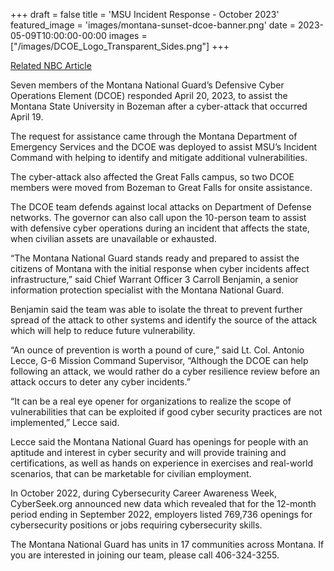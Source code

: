 +++
draft = false
title = 'MSU Incident Response - October 2023'
featured_image = 'images/montana-sunset-dcoe-banner.png'
date = 2023-05-09T10:00:00-00:00
images = ["/images/DCOE_Logo_Transparent_Sides.png"]
+++

[Related NBC Article](https://nbcmontana.com/news/local/montana-national-guard-responds-to-cyber-attack-at-msu)

Seven members of the Montana National Guard’s Defensive Cyber Operations Element (DCOE) responded April 20, 2023, to assist the Montana State University in Bozeman after a cyber-attack that occurred April 19.

The request for assistance came through the Montana Department of Emergency Services and the DCOE was deployed to assist MSU’s Incident Command with helping to identify and mitigate additional vulnerabilities.

The cyber-attack also affected the Great Falls campus, so two DCOE members were moved from Bozeman to Great Falls for onsite assistance.

The DCOE team defends against local attacks on Department of Defense networks. The governor can also call upon the 10-person team to assist with defensive cyber operations during an incident that affects the state, when civilian assets are unavailable or exhausted.

“The Montana National Guard stands ready and prepared to assist the citizens of Montana with the initial response when cyber incidents affect infrastructure,” said Chief Warrant Officer 3 Carroll Benjamin, a senior information protection specialist with the Montana National Guard.

Benjamin said the team was able to isolate the threat to prevent further spread of the attack to other systems and identify the source of the attack which will help to reduce future vulnerability.

“An ounce of prevention is worth a pound of cure,” said Lt. Col. Antonio Lecce, G-6 Mission Command Supervisor, “Although the DCOE can help following an attack, we would rather do a cyber resilience review before an attack occurs to deter any cyber incidents.”

“It can be a real eye opener for organizations to realize the scope of vulnerabilities that can be exploited if good cyber security practices are not implemented,” Lecce said.

Lecce said the Montana National Guard has openings for people with an aptitude and interest in cyber security and will provide training and certifications, as well as hands on experience in exercises and real-world scenarios, that can be marketable for civilian employment.

In October 2022, during Cybersecurity Career Awareness Week, CyberSeek.org announced new data which revealed that for the 12-month period ending in September 2022, employers listed 769,736 openings for cybersecurity positions or jobs requiring cybersecurity skills.

The Montana National Guard has units in 17 communities across Montana. If you are interested in joining our team, please call 406-324-3255.
